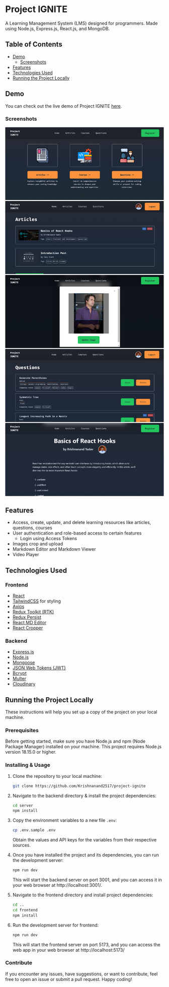 # Project IGNITE

A Learning Management System (LMS) designed for programmers. Made using Node.js, Express.js, React.js, and MongoDB.

## Table of Contents

- [Demo](#demo)
  - [Screenshots](#screenshots)
- [Features](#features)
- [Technologies Used](#technologies-used)
- [Running the Project Locally](#running-the-project-locally)

## Demo

You can check out the live demo of Project IGNITE [here](https://project-ignite-client.vercel.app/).

### Screenshots

![](imgs/screen-1.png)
![](imgs/screen-2.png)
![](imgs/screen-3.png)
![](imgs/screen-4.png)
![](imgs/screen-5.png)

## Features

- Access, create, update, and delete learning resources like articles, questions, courses
- User authentication and role-based access to certain features
  - Login using Access Tokens
- Images crop and upload
- Markdown Editor and Markdown Viewer
- Video Player

## Technologies Used

### Frontend

- [React](https://react.dev/)
- [TailwindCSS](https://tailwindcss.com/) for styling
- [Axios](https://axios-http.com/docs/intro)
- [Redux Toolkit (RTK)](https://redux-toolkit.js.org/)
- [Redux Persist](https://redux-toolkit.js.org/rtk-query/usage/persistence-and-rehydration)
- [React MD Editor](https://uiwjs.github.io/react-md-editor/)
- [React Cropper](https://react-cropper.github.io/react-cropper/)

### Backend

- [Express.js](https://expressjs.com/)
- [Node.js](https://nodejs.org/en/about)
- [Mongoose](https://mongoosejs.com/)
- [JSON Web Tokens (JWT)](https://jwt.io/)
- [Bcrypt](https://www.npmjs.com/package/bcrypt)
- [Multer](https://www.npmjs.com/package/multer)
- [Cloudinary](https://cloudinary.com/documentation)

## Running the Project Locally

These instructions will help you set up a copy of the project on your local machine.

### Prerequisites

Before getting started, make sure you have Node.js and npm (Node Package Manager) installed on your machine. This project requires Node.js version 18.15.0 or higher.

### Installing & Usage

1. Clone the repository to your local machine:

   ```bash
   git clone https://github.com/Krishnanand2517/project-ignite
   ```

1. Navigate to the backend directory & install the project dependencies:

   ```bash
   cd server
   npm install
   ```

1. Copy the environment variables to a new file `.env`:

   ```bash
   cp .env.sample .env
   ```

   Obtain the values and API keys for the variables from their respective sources.

1. Once you have installed the project and its dependencies, you can run the development server:

   ```bash
   npm run dev
   ```

   This will start the backend server on port 3001, and you can access it in your web browser at http://localhost:3001/.

1. Navigate to the frontend directory and install project dependencies:

   ```bash
   cd ..
   cd frontend
   npm install
   ```

1. Run the development server for frontend:

   ```bash
   npm run dev
   ```

   This will start the frontend server on port 5173, and you can access the web app in your web browser at http://localhost:5173/

### Contribute

If you encounter any issues, have suggestions, or want to contribute, feel free to open an issue or submit a pull request. Happy coding!
